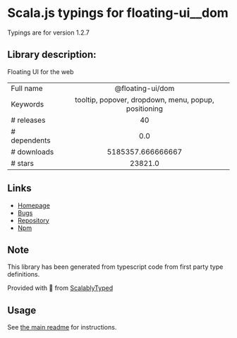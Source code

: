 
# Scala.js typings for floating-ui__dom

Typings are for version 1.2.7

## Library description:
Floating UI for the web

|                    |                 |
| ------------------ | :-------------: |
| Full name          | @floating-ui/dom |
| Keywords           | tooltip, popover, dropdown, menu, popup, positioning |
| # releases         | 40 |
| # dependents       | 0.0 |
| # downloads        | 5185357.666666667 |
| # stars            | 23821.0 |

## Links
- [Homepage](https://floating-ui.com)
- [Bugs](https://github.com/floating-ui/floating-ui)
- [Repository](https://github.com/floating-ui/floating-ui)
- [Npm](https://www.npmjs.com/package/%40floating-ui%2Fdom)
    


## Note
This library has been generated from typescript code from first party type definitions.

Provided with :purple_heart: from [ScalablyTyped](https://github.com/oyvindberg/ScalablyTyped)

## Usage
See [the main readme](../../readme.md) for instructions.


